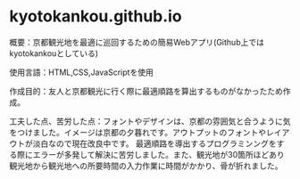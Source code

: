 # kyotokankou.github.io

概要：京都観光地を最適に巡回するための簡易Webアプリ(Github上ではkyotokankouとしている)

使用言語：HTML,CSS,JavaScriptを使用

作成目的：友人と京都観光に行く際に最適順路を算出するものがなかったため作成。

工夫した点、苦労した点：フォントやデザインは、京都の雰囲気と合うように気をつけました。イメージは京都の夕暮れです。アウトプットのフォントやレイアウトが淡白なので現在改良中です。
最適順路を導出するプログラミンングをする際にエラーが多発して解決に苦労しました。また、観光地が30箇所ほどあり観光地から観光地への所要時間の入力作業に時間がかかり、骨が折れました。
